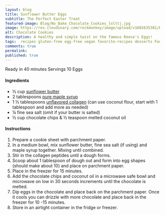 ```yaml
---
layout: blog
title: Sunflower Butter Eggs
subtitle: The Perfect Easter Treat
featured-image: Blog/No_Bake_Chocolate_Cookies_lnlttj.jpg
image: https://res.cloudinary.com/rockmonkey/image/upload/v1602635381/Blog/No_Bake_Chocolate_Cookies_lnlttj.jpg
alt: Chocolate Cookies
description: A healthy and simple twist on the famous Reese's Eggs!
tags:  recipes gluten-free egg-free vegan favorite-recipes desserts Fodmap
comments: true
permalink:
published: true
---
```


Ready in 40 minutes
Servings 10 Eggs

#### Ingredients
* ½ cup [sunflower butter](https://www.amazon.com/gp/product/B00J074W9Y/ref=as_li_qf_asin_il_tl?ie=UTF8&tag=h3withlaura-20&creative=9325&linkCode=as2&creativeASIN=B00J074W9Y&linkId=ac154c636f0988bb0d2e178f5ccb3d61)
* 2  tablespoons [pure maple syrup](https://www.amazon.com/gp/product/B002483SRI/ref=as_li_qf_asin_il_tl?ie=UTF8&tag=h3withlaura-20&creative=9325&linkCode=as2&creativeASIN=B002483SRI&linkId=ab8cc3041afd4df180eed4c69afcf194)
* 1 ½ tablespoons [unflavored collagen](https://www.amazon.com/gp/product/B00K6JUG4K/ref=as_li_qf_asin_il_tl?ie=UTF8&tag=h3withlaura-20&creative=9325&linkCode=as2&creativeASIN=B00K6JUG4K&linkId=fa55015ac57bb4d6e2026ef2f0e7a483) (can use coconut flour, start with 1 tablespoon and add more as needed)
* ¼ fine sea salt (omit if your butter is salted)
* ½ cup chocolate chips & ½ teaspoon melted coconut oil


#### Instructions
1. Prepare a cookie sheet with parchment paper.
2. In a medium bowl, mix sunflower butter, fine sea salt (if using) and maple syrup together. Mixing until combined.
3. Stir in the collagen peptides until a dough forms.
4. Scoop about 1 tablespoon of dough out and form into egg shapes (should make about 10) and place on parchment paper.
5. Place in the freezer for 15 minutes.
6. Add the chocolate chips and coconut oil in a microwave safe bowl and microwave on low in 30 seconds increments until the chocolate is melted.
7. Dip eggs in the chocolate and place back on the parchment paper. Once it cools you can drizzle with more chocolate and place back in the freezer for 10 -15 minutes.
8. Store in an airtight container in the fridge or freezer.
